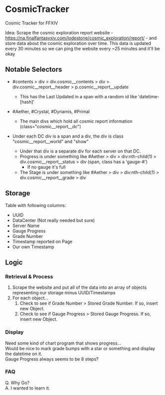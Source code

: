 # CosmicTracker
Cosmic Tracker for FFXIV

Idea: Scrape the cosmic exploration report website - https://na.finalfantasyxiv.com/lodestone/cosmic_exploration/report/ - and store data about the cosmic exploration over time.
This data is updated every 30 minutes so we can ping the website every ~25 minutes and it'll be okay 

## Notable Selectors

- #contents > div > div.cosmic__contents > div > div.cosmic__report__header > p.cosmic__report__update
  - This has the Last Updated in a span with a random id like 'datetime-[hash]'

- #Aether, #Crystal, #Dynamis, #Primal
  - The main divs which hold all cosmic report information (class="cosmic__report__dc")

- Under each DC div is a span and a div, the div is class "cosmic__report__world" and "show"
   - Under that div is a separate div for each server on that DC.
   - Progress is under something like #Aether > div > div:nth-child(1) > div.cosmic__report__status > div  (span, class has a 'gauge-#')
      - If no gauge it's full
   - The Stage is under something like #Aether > div > div:nth-child(1) > div.cosmic__report__grade > div


## Storage

Table with following columns:

- UUID
- DataCenter (Not really needed but sure)
- Server Name
- Gauge Progress
- Grade Number
- Timestamp reported on Page
- Our own Timestamp


## Logic

### Retrieval & Process

1. Scrape the website and put all of the data into an array of objects representing our storage minus UUID/Timestamps
1. For each object...
   1. Check to see if Grade Number > Stored Grade Number. If so, insert new Object.
   1. Check to see if Gauge Progress > Stored Gauge Progress. If so, insert new Object.

### Display

Need some kind of chart program that shows progress...  
Would be nice to mark grade bumps with a star or something and display the datetime on it.  
Gauge Progress always seems to be 8 steps?


### FAQ

Q. Why Go?  
A. I wanted to learn it.